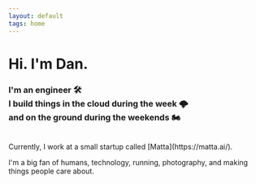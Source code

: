 ```yaml
---
layout: default
tags: home
---
```


# Hi. I'm Dan.

### I'm an engineer 🛠️<br/>I build things in the cloud during the week 🌩️ <br/>and on the ground during the weekends 🏍️
<br>
Currently, I work at a small startup called [Matta](https://matta.ai/).

I'm a big fan of humans, technology, running, photography, and making things people care about.
<br>
